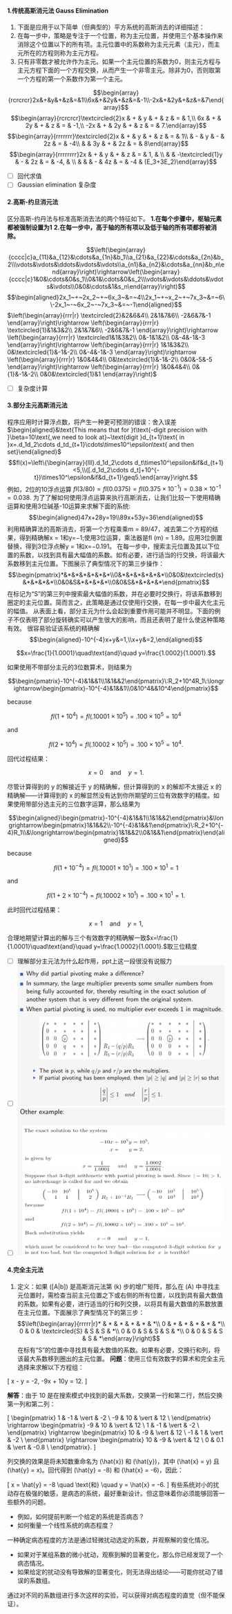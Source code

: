 #### 1.传统高斯消元法 Gauss Elimination
   1. 下面是应用于以下简单（但典型的）平方系统的高斯消去的详细描述：
   2. 在每一步中，策略是专注于一个位置，称为主元位置，并使用三个基本操作来消除这个位置以下的所有项。主元位置中的系数称为主元元素（主元），而主元所在的方程则称为主元方程。
   3. 只有非零数才被允许作为主元。如果一个主元位置的系数为0，则主元方程与主元方程下面的一个方程交换，从而产生一个非零主元。除非为0，否则取第一个方程的第一个系数作为第一个主元。
   
$$\begin{array}{rcrcrcr}2x&+&y&+&z&=&1\\6x&+&2y&+&z&=&-1\\-2x&+&2y&+&z&=&7\end{array}$$
$$\begin{array}{rcrcrcr}\textcircled{2}x & + & y & + & z & = & 1,\\ 6x & + & 2y & + & z & = & -1,\\ -2x & + & 2y & + & z & = & 7.\end{array}$$
$$\begin{array}{rrrrrrr}\textcircled{2}x & + & y & + & z & = & 1\\  & - & y & - & 2z & = & -4\\  &  & 3y & + & 2z & = & 8\end{array}$$
$$\begin{array}{rrrrrrrr}2x & + & y & + & z & = & 1, & \\  &  & -\textcircled{1}y & - & 2z & = & -4, & \\  &  &  & - & 4z & = & -4 & (E_3+3E_2)\end{array}$$
   - [ ] 回代求值
   - [ ] Gaussian elimination 复杂度
#### 2.高斯-约旦消元法
   区分高斯-约丹法与标准高斯消去法的两个特征如下。
   **1.在每个步骤中，枢轴元素都被强制设置为1**
   **2.在每一步中，高于轴的所有项以及低于轴的所有项都将被消除。**

$$\left(\begin{array}{cccc|c}a_{11}&a_{12}&\cdots&a_{1n}&b_1\\a_{21}&a_{22}&\cdots&a_{2n}&b_2\\\vdots&\vdots&\ddots&\vdots&\vdots\\a_{n1}&a_{n2}&\cdots&a_{nn}&b_n\end{array}\right)\rightarrow\left(\begin{array}{cccc|c}1&0&\cdots&0&s_1\\0&1&\cdots&0&s_2\\\vdots&\vdots&\ddots&\vdots&\vdots\\0&0&\cdots&1&s_n\end{array}\right)$$
$$\begin{aligned}2x_1~+~2x_2~+~6x_3~&=~4\\2x_1~+~x_2~+~7x_3~&=~6\\-2x_1~-~6x_2~-~7x_3~&=~-1\end{aligned}$$
$\left(\begin{array}{rrr|r}
\textcircled{2}&2&6&4\\
2&1&7&6\\
-2&6&7&-1
\end{array}\right)\rightarrow
\left(\begin{array}{rrr|r}
\textcircled{1}&1&3&2\\
2&1&7&6\\
-2&6&7&-1
\end{array}\right)\rightarrow
\left(\begin{array}{rrr|r}
\textcircled1&1&3&2\\
0&-1&1&2\\
0&-4&-1&-3
\end{array}\right)\rightarrow
\left(\begin{array}{rrr|r}
1&1&3&2\\
0&\textcircled{1}&-1&-2\\
0&-4&-1&-3
\end{array}\right)\rightarrow
\left(\begin{array}{rrr|r}
1&0&4&4\\
0&\textcircled{1}&-1&-2\\
0&0&-5&-5
\end{array}\right)\rightarrow
\left(\begin{array}{rrr|r}
1&0&4&4\\
0&{1}&-1&-2\\
0&0&\textcircled{1}&1
\end{array}\right)$
- [ ] 复杂度计算
  
#### 3.部分主元高斯消元法
程序应用时计算浮点数，将产生一种更可预测的错误：舍入误差
$\begin{aligned}&\text{This means that for }t\text{-digit precision with }\beta=10\text{,we need to look at}~\text{digit }d_{t+1}\text{ in }x=.d_1d_2\cdots d_td_{t+1}\cdots\times10^\epsilon\text{ and then set}\end{aligned}$
$$fl(x)=\left\{\begin{array}{lll}.d_1d_2\cdots d_t\times10^\epsilon&if&d_{t+1}<5,\\([.d_1d_2\cdots d_t]+10^{-t})\times10^\epsilon&if&d_{t+1}\geq5.\end{array}\right.$$
例如，2位的10浮点运算
$fl(3/80)=fl(0.0375)=fl(0.375\times10^{-1})=0.38\times10^{-1}=0.038.$
为了了解如何使用浮点运算来执行高斯消去，让我们比较一下使用精确运算和使用3位碱基-10运算来求解下面的系统:
$$\begin{aligned}47x+28y=19\\89x+53y=36\end{aligned}$$
利用精确算法的高斯消去，将第一个方程乘乘m = 89/47，减去第二个方程的结果，得到精确解x = 1和y=−1;使用3位运算，乘法器是fl (m) = 1.89。应用3位倒置替换，得到3位浮点解y = 1和x=−0.191。
在每一步中，搜索主元位置及其以下位置的系数，以找到具有最大幅值的系数。如有必要，进行适当的行交换，将该最大系数移到主元位置。下图展示了典型情况下的第三步操作：
$$\begin{pmatrix}*&*&*&*&*&*&*\\0&*&*&*&*&*&*\\0&0&\textcircled{s}&*&*&*&*\\0&0&S&*&*&*&*\\0&0&S&*&*&*&*\end{pmatrix}$$
在标记为“S”的第三列中搜索最大幅值的系数，并在必要时交换行，将该系数移到圈定的主元位置。简而言之，此策略是通过仅使用行交换，在每一步中最大化主元的幅值。
从表面上看，部分主元为什么会起到重要作用可能并不明显。下面的例子不仅表明了部分旋转确实可以产生很大的影响，而且还表明了是什么使这种策略有效。
很容易验证该系统的精确解
$$\begin{aligned}-10^{-4}x+y&=1,\\x+y&=2,\end{aligned}$$


$$x=\frac{1}{1.0001}\quad\text{and}\quad y=\frac{1.0002}{1.0001}.$$

如果使用不带部分主元的3位数算术，则结果为

$$\begin{pmatrix}-10^{-4}&1&&1\\1&1&&2\end{pmatrix}\:R_2+10^4R_1\:\longrightarrow\begin{pmatrix}-10^{-4}&1&&1\\0&10^4&&10^4\end{pmatrix}$$

because

$$fl(1+10^4)=fl(.10001\times10^5)=.100\times10^5=10^4$$

and

$$fl(2+10^4)=fl(.10002\times10^5)=.100\times10^5=10^4.$$

回代过程结果：

$$x=0\quad\text{and}\quad y=1.$$

尽管计算得到的 y 的解接近于 y 的精确解，但计算得到的 x 的解却不太接近 x 的精确解——计算得到的 x 的解显然没有达到你所期望的三位有效数字的精度。如果使用带部分选主元的三位数字运算，那么结果为

$$\begin{aligned}\begin{pmatrix}-10^{-4}&1&&1\\1&1&&2\end{pmatrix}&\longrightarrow\begin{pmatrix}1&1&&2\\-10^{-4}&1&&1\end{pmatrix}\:R_2+10^{-4}R_1\\&\longrightarrow\begin{pmatrix}1&1&&2\\0&1&&1\end{pmatrix}\end{aligned}$$

because

$$fl(1+10^{-4})=fl(.10001\times10^1)=.100\times10^1=1$$

and

$$fl(1+2\times10^{-4})=fl(.10002\times10^1)=.100\times10^1=1.$$

此时回代过程结果：

$$x=1\quad\mathrm{and}\quad y=1,$$

合理地期望计算出的解与三个有效数字的精确解一致$x=\frac{1}{1.0001}\quad\text{and}\quad y=\frac{1.0002}{1.0001}.$取三位精度

  - [ ] 理解部分主元法为什么起作用，ppt上这一段很没有说服力
  - [ ] ![![alt text](image-1.png)](image.png)
  - [ ] ![alt text](image-2.png)
#### 4.完全主元法

1. 定义：如果 \([A|b]\) 是高斯消元法第 \(k\) 步的增广矩阵，那么在 \(A\) 中寻找主元位置时，需检查当前主元位置之下或右侧的所有位置，以找到具有最大数值的系数。如果有必要，进行适当的行和列交换，以将具有最大数值的系数放置在主元位置。下面展示了典型情况下的第三步：
$$\left(\begin{array}{rrrrr|r}* & * & * & * & * & *\\ 0 & * & * & * & * & *\\ 0 & 0 & \textcircled{S} & S & S & *\\ 0 & 0 & S & S & S & *\\ 0 & 0 & S & S & S & *\end{array}\right)$$
在标有“S”的位置中寻找具有最大数值的系数。如果有必要，交换行和列，将该最大系数移到圈出的主元位置。
**问题**：使用三位有效数字的算术和完全主元选择来求解以下方程组：

\[
x - y = -2,
-9x + 10y = 12.
\]

**解答**：由于 10 是在搜索模式中找到的最大系数，交换第一行和第二行，然后交换第一列和第二列：

\[
\begin{pmatrix}
1 & -1 & \vert & -2 \\
-9 & 10 & \vert & 12 \\
\end{pmatrix}
\rightarrow
\begin{pmatrix}
-9 & 10 & \vert & 12 \\
1 & -1 & \vert & -2 \\
\end{pmatrix}
\rightarrow
\begin{pmatrix}
10 & -9 & \vert & 12 \\
-1 & 1 & \vert & -2 \\
\end{pmatrix}
\rightarrow
\begin{pmatrix}
10 & -9 & \vert & 12 \\
0 & 0.1 & \vert & -0.8 \\
\end{pmatrix}.
\]

列交换的效果是将未知数重命名为 \(\hat{x}\) 和 \(\hat{y}\)，其中 \(\hat{x} = y\) 且 \(\hat{y} = x\)。回代得到 \(\hat{y} = -8\) 和 \(\hat{x} = -6\)，因此：

\[
x = \hat{y} = -8 \quad \text{和} \quad y = \hat{x} = -6.
\]
有些系统对小的扰动存在极强的敏感，是病态的系统，最好重新设计。但这意味着你必须能够回答一些额外的问题。

- 例如，如何提前判断一个给定的系统是否病态？
- 如何衡量一个线性系统的病态程度？

一种确定病态程度的方法是通过轻微扰动选定的系数，并观察解的变化情况。

- 如果对于某组系数的微小扰动，观察到解的显著变化，那么你已经发现了一个病态情况。
- 如果给定的扰动没有导致解的显著变化，则无法得出结论——可能你扰动了错误的系数组。

通过对不同的系数组进行多次这样的实验，可以获得对病态程度的直觉（但不能保证）。
